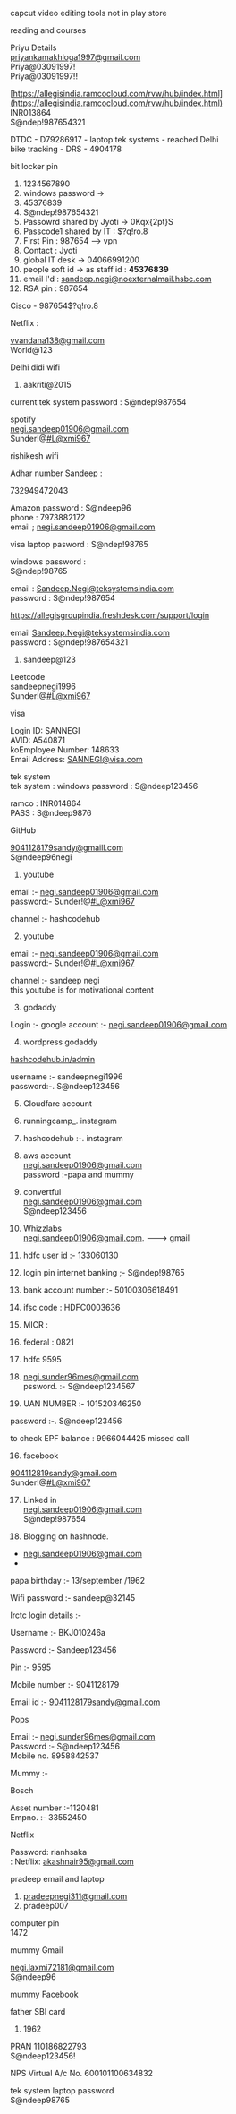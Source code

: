   
capcut video editing tools not in play store  
  
reading and courses  
  
Priyu Details  
[priyankamakhloga1997@gmail.com](mailto:priyankamakhloga1997@gmail.com)  
Priya@03091997!  
Priya@03091997!!  
  
[https://allegisindia.ramcocloud.com/rvw/hub/index.html](https://allegisindia.ramcocloud.com/rvw/hub/index.html)  
INR013864  
S@ndep!987654321  



  
  
  
DTDC - D79286917 - laptop tek systems - reached Delhi  
bike tracking - DRS - 4904178  
  
  
bit locker pin  
1. 1234567890  
2. windows password ->  
1. 45376839  
2. S@ndep!987654321  
3. Passowrd shared by Jyoti -> 0Kqx{2pt}S  
4. Passcode1 shared by IT : $?q!ro.8  
5. First Pin : 987654 --> vpn  
6. Contact : Jyoti  
7. global IT desk -> 04066991200  
8. people soft id -> as staff id : **45376839**  
9. email I'd : [sandeep.negi@noexternalmail.hsbc.com](mailto:sandeep.negi@noexternalmail.hsbc.com)  
10. RSA pin : 987654  
  
  
  
Cisco - 987654$?q!ro.8  
  
  
  
  
  
Netflix :  
  
[vvandana138@gmail.com](mailto:vvandana138@gmail.com)  
World@123  
  
  
  
  
Delhi didi wifi  
1. aakriti@2015  
  
current tek system password : S@ndep!987654  
  
  
spotify  
[negi.sandeep01906@gmail.com](mailto:negi.sandeep01906@gmail.com)  
Sunder!@[#L@xmi967](https://keep.google.com/#label/L%40xmi967)  
  
  
rishikesh wifi  
  
Adhar number Sandeep :  
  
732949472043  
  
Amazon password : S@ndeep96  
phone : 7973882172  
email ; [negi.sandeep01906@gmail.com](mailto:negi.sandeep01906@gmail.com)  
  
visa laptop pasword : S@ndep!98765  
  
windows password :  
S@ndep!98765  
  
  
  
  
email : [Sandeep.Negi@teksystemsindia.com](mailto:Sandeep.Negi@teksystemsindia.com)  
password : S@ndep!987654  

https://allegisgroupindia.freshdesk.com/support/login

email [Sandeep.Negi@teksystemsindia.com](mailto:Sandeep.Negi@teksystemsindia.com)  
password : S@ndep!987654321


  
1. sandeep@123  
  
Leetcode  
sandeepnegi1996  
Sunder!@[#L@xmi967](https://keep.google.com/#label/L%40xmi967)  
  
  
visa  
  
Login ID: SANNEGI  
AVID: A540871  
koEmployee Number: 148633  
Email Address: [SANNEGI@visa.com](mailto:SANNEGI@visa.com)  
  
tek system  
tek system : windows password : S@ndeep123456  
  
ramco : INR014864  
PASS : S@ndeep9876  
  
  
  
GitHub  
  
[9041128179sandy@gmaill.com](mailto:9041128179sandy@gmaill.com)  
S@ndeep96negi  
  
1. youtube  
  
email :- [negi.sandeep01906@gmail.com](mailto:negi.sandeep01906@gmail.com)  
password:- Sunder!@[#L@xmi967](https://keep.google.com/#label/L%40xmi967)  
  
channel :- hashcodehub  
  
2. youtube  
  
email :- [negi.sandeep01906@gmail.com](mailto:negi.sandeep01906@gmail.com)  
password:- Sunder!@[#L@xmi967](https://keep.google.com/#label/L%40xmi967)  
  
channel :- sandeep negi  
this youtube is for motivational content  
  
3. godaddy  
  
Login :- google account :- [negi.sandeep01906@gmail.com](mailto:negi.sandeep01906@gmail.com)  
  
4. wordpress godaddy  
  
[hashcodehub.in/admin](http://hashcodehub.in/admin)  
  
username :- sandeepnegi1996  
password:-. S@ndeep123456  
  
5. Cloudfare account  
6. runningcamp_. instagram  
7. hashcodehub :-. instagram  
  
9. aws account  
[negi.sandeep01906@gmail.com](mailto:negi.sandeep01906@gmail.com)  
password :-papa and mummy  
  
10. convertful  
[negi.sandeep01906@gmail.com](mailto:negi.sandeep01906@gmail.com)  
S@ndeep123456  
  
11. Whizzlabs  
[negi.sandeep01906@gmail.com](mailto:negi.sandeep01906@gmail.com). ---> gmail  
  
12. hdfc user id :- 133060130  
13. login pin internet banking ;- S@ndep!98765  
14. bank account number :- 50100306618491  
15. ifsc code : HDFC0003636  
16. MICR :  
17. federal : 0821  
18. hdfc 9595  
  
14. [negi.sunder96mes@gmail.com](mailto:negi.sunder96mes@gmail.com)  
pssword. :- S@ndeep1234567  
  
  
  
  
  
15. UAN NUMBER :- 101520346250  
  
password :-. S@ndeep123456  
  
to check EPF balance : 9966044425 missed call  
  
16. facebook  
  
[904112819sandy@gmail.com](mailto:904112819sandy@gmail.com)  
Sunder!@[#L@xmi967](https://keep.google.com/#label/L%40xmi967)  
  
  
17. Linked in  
[negi.sandeep01906@gmail.com](mailto:negi.sandeep01906@gmail.com)  
S@ndep!987654  
  
  
  
18. Blogging on hashnode.  
  
- [negi.sandeep01906@gmail.com](mailto:negi.sandeep01906@gmail.com)  
-  
  
  
  
papa birthday :- 13/september /1962  
  
  
Wifi password :- sandeep@32145  
  
  
Irctc login details :-  
  
Username :- BKJ010246a  
  
Password :- Sandeep123456  
  
Pin :- 9595  
  
Mobile number :- 9041128179  
  
Email id :- [9041128179sandy@gmail.com](mailto:9041128179sandy@gmail.com)  
  
  
  
  
  
Pops  
  
Email :- [negi.sunder96mes@gmail.com](mailto:negi.sunder96mes@gmail.com)  
Password :- S@ndeep123456  
Mobile no. 8958842537  
  
  
Mummy :-  
  
  
  
  
Bosch  
  
Asset number :-1120481  
Empno. :- 33552450  
  
Netflix  
  
  
Password: rianhsaka  
: Netflix: [akashnair95@gmail.com](mailto:akashnair95@gmail.com)  
  
  
  
  
  
pradeep email and laptop  
  
1. [pradeepnegi311@gmail.com](mailto:pradeepnegi311@gmail.com)  
2. pradeep007  
  
computer pin  
1472  
  
  
mummy Gmail  
  
[negi.laxmi72181@gmail.com](mailto:negi.laxmi72181@gmail.com)  
S@ndeep96  
  
  
mummy Facebook  
  
  
father SBI card  
1. 1962  
  
PRAN 110186822793  
S@ndeep123456!  
  
NPS Virtual A/c No. 600101100634832  
  
  
  
tek system laptop password  
S@ndeep98765